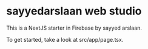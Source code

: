 # sayyedarslaan web studio
This is a NextJS starter in Firebase by sayyed arslaan.

To get started, take a look at src/app/page.tsx.
